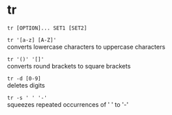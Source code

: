 # tr #

`tr [OPTION]... SET1 [SET2]`

`tr '[a-z] [A-Z]'`  
    converts lowercase characters to uppercase characters

`tr '()' '[]'`  
    converts round brackets to square brackets

`tr -d [0-9]`  
    deletes digits

`tr -s ' ' '-'`  
    squeezes repeated occurrences of ' ' to '-'

